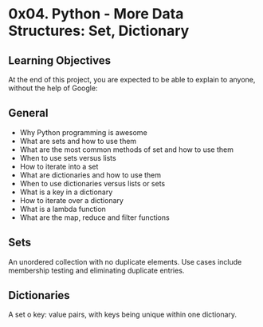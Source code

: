 # 0x04. Python - More Data Structures: Set, Dictionary
## Learning Objectives
At the end of this project, you are expected to be able to explain to anyone, without the help of Google:

## General
* Why Python programming is awesome
* What are sets and how to use them
* What are the most common methods of set and how to use them
* When to use sets versus lists
* How to iterate into a set
* What are dictionaries and how to use them
* When to use dictionaries versus lists or sets
* What is a key in a dictionary
* How to iterate over a dictionary
* What is a lambda function
* What are the map, reduce and filter functions
## Sets
An unordered collection with no duplicate elements. Use cases include membership testing and eliminating duplicate entries.

## Dictionaries
A set o key: value pairs, with keys being unique within one dictionary.
